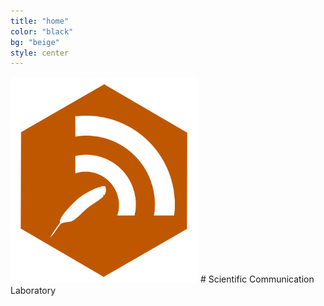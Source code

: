```yaml
---
title: "home"
color: "black"
bg: "beige"
style: center
---
```

  <img src="/img/badgesci-comm-logo-o.png" width="300">
# Scientific Communication Laboratory

